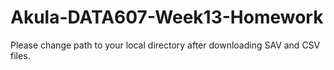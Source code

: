 # Akula-DATA607-Week13-Homework
Please change path to your local directory after downloading SAV and CSV files.
